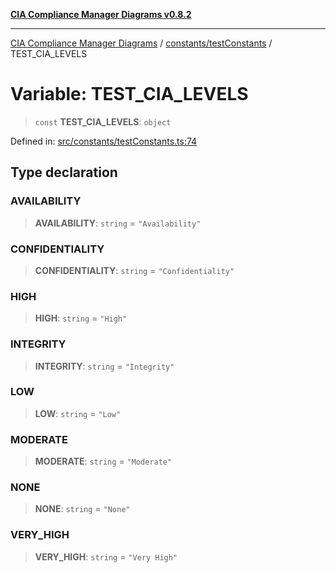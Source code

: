 [**CIA Compliance Manager Diagrams v0.8.2**](../../../README.md)

***

[CIA Compliance Manager Diagrams](../../../modules.md) / [constants/testConstants](../README.md) / TEST\_CIA\_LEVELS

# Variable: TEST\_CIA\_LEVELS

> `const` **TEST\_CIA\_LEVELS**: `object`

Defined in: [src/constants/testConstants.ts:74](https://github.com/Hack23/cia-compliance-manager/blob/423c5d261c747ade8ca2550e176aa05168b5a31e/src/constants/testConstants.ts#L74)

## Type declaration

### AVAILABILITY

> **AVAILABILITY**: `string` = `"Availability"`

### CONFIDENTIALITY

> **CONFIDENTIALITY**: `string` = `"Confidentiality"`

### HIGH

> **HIGH**: `string` = `"High"`

### INTEGRITY

> **INTEGRITY**: `string` = `"Integrity"`

### LOW

> **LOW**: `string` = `"Low"`

### MODERATE

> **MODERATE**: `string` = `"Moderate"`

### NONE

> **NONE**: `string` = `"None"`

### VERY\_HIGH

> **VERY\_HIGH**: `string` = `"Very High"`
